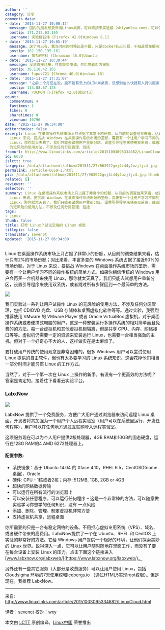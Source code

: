 ```yaml
---
author: ''
category: 分享
comments_data:
- date: '2015-11-27 10:00:12'
  message: 国内的朋友想要云端Linux桌面，可以直接来实验楼（shiyanlou.com），可以保存云端环境、支持SSH直连，相当于在云端有一台独享的Linux开发机
  postip: 171.213.63.165
  username: 实验楼石伟 [Firefox 42.0|Windows 8.1]
- date: '2015-11-27 10:05:19'
  message: 这个可以有，我当时用的时候还是不错，只是docker有点问题，不知道现在解决没有，帮你们支持下，我有个师兄还在实验楼做课程
  postip: 182.150.135.161
  username: 第7段材料 [Chromium 45.0|Ubuntu]
- date: '2015-11-27 10:30:44'
  message: 没法直接注册，只能提交申请，然后等着对方审批
  postip: 36.110.42.165
  username: lupus721 [Chrome 46.0|Windows 10]
- date: '2015-11-27 17:31:07'
  message: "之前二个月还在说，能不能有云上的LINUX桌面，没想到这么快就有人提供服务了～<br />\r\n再说一句：有没有云上的妹子呢？<br />\r\n哈哈哈....是不是要二个月之后看结果！"
  postip: 113.88.67.125
  username: POCMON [Firefox 42.0|Ubuntu]
count:
  commentnum: 4
  favtimes: 1
  likes: 0
  sharetimes: 0
  viewnum: 10796
date: '2015-11-27 06:34:00'
editorchoice: false
excerpt: Linux 在桌面操作系统市场上只占据了非常小的份额，从目前的调查结果来看，估计只有2%的市场份额；对比来看，丰富多变的 Windows 系统占据了接近90%的市场份额。对于
  Linux 来说，要挑战 Windows 在桌面操作系统市场的垄断，需要有一个让用户学习不同的操作系统的简单方式。如果你相信传统的 Windows 用户会再买一台机器来使用
  Linux，那你就太天真了。我们只能去试想用户重新分区，设置引导程序来使用双系统，或者跳过所有步骤回到一个最简单的方法。  我们实验过一系列让用户试操作 Linux
  的无风险的使用方法，不涉及任何分区管理，包括
fromurl: http://www.linuxlinks.com/article/20151003095334682/LinuxCloud.html
id: 6650
islctt: true
largepic: /data/attachment/album/201511/27/063922gvj4i44y4ozjljz4.jpg
permalink: /article-6650-1.html
pic: /data/attachment/album/201511/27/063922gvj4i44y4ozjljz4.jpg.thumb.jpg
related: []
reviewer: ''
selector: ''
summary: Linux 在桌面操作系统市场上只占据了非常小的份额，从目前的调查结果来看，估计只有2%的市场份额；对比来看，丰富多变的 Windows 系统占据了接近90%的市场份额。对于
  Linux 来说，要挑战 Windows 在桌面操作系统市场的垄断，需要有一个让用户学习不同的操作系统的简单方式。如果你相信传统的 Windows 用户会再买一台机器来使用
  Linux，那你就太天真了。我们只能去试想用户重新分区，设置引导程序来使用双系统，或者跳过所有步骤回到一个最简单的方法。  我们实验过一系列让用户试操作 Linux
  的无风险的使用方法，不涉及任何分区管理，包括
tags:
- Linux
thumb: false
title: 好奇 Linux？试试云端的 Linux 桌面
titlepic: false
translator: sevenot
updated: '2015-11-27 06:34:00'
---
```


Linux 在桌面操作系统市场上只占据了非常小的份额，从目前的调查结果来看，估计只有2%的市场份额；对比来看，丰富多变的 Windows 系统占据了接近90%的市场份额。对于 Linux 来说，要挑战 Windows 在桌面操作系统市场的垄断，需要有一个让用户学习不同的操作系统的简单方式。如果你相信传统的 Windows 用户会再买一台机器来使用 Linux，那你就太天真了。我们只能去试想用户重新分区，设置引导程序来使用双系统，或者跳过所有步骤回到一个最简单的方法。


![](/data/attachment/album/201511/27/063922gvj4i44y4ozjljz4.jpg)


我们实验过一系列让用户试操作 Linux 的无风险的使用方法，不涉及任何分区管理，包括 CD/DVD 光盘、USB 存储棒和桌面虚拟化软件等等。通过实验，我强烈推荐使用 VMware 的 VMware Player 或者 Oracle VirtualBox 虚拟机，对于桌面操作系统或者便携式电脑的用户，这是一种安装运行多操作系统的相对简单而且免费的的方法。每一台虚拟机和其他虚拟机相隔离，但是共享 CPU、内存、网络接口等等。虚拟机仍需要一定的资源来安装运行 Linux，也需要一台相当强劲的主机。但对于一个好奇心不大的人，这样做实在是太麻烦了。


要打破用户传统的使用观念是非常困难的。很多 Windows 用户可以尝试使用 Linux 提供的自由软件，但也有太多要学习的 Linux 系统知识。这会花掉他们相当一部分时间才能习惯 Linux 的工作方式。


当然了，对于一个第一次在 Linux 上操作的新手，有没有一个更高效的方法呢？答案是肯定的，接着往下看看云实验平台。


### LabxNow


![](/data/attachment/album/201511/27/063935drpz2wl6lmpnn5w5.jpg)


LabxNow 提供了一个免费服务，方便广大用户通过浏览器来访问远程 Linux 桌面。开发者将其加强为一个用户个人远程实验室（用户可以在系统里运行、开发任何程序），用户可以在任何地方通过互联网登入远程实验室。


这项服务现在可以为个人用户提供2核处理器，4GB RAM和10GB的固态硬盘，运行在128G RAM的4 AMD 6272处理器上。


#### 配置参数:


* 系统镜像：基于 Ubuntu 14.04 的 Xface 4.10，RHEL 6.5，CentOS(Gnome桌面)，Oracle
* 硬件: CPU - 1核或者2核；内存: 512MB, 1GB, 2GB or 4GB
* 超快的网络数据传输
* 可以运行在所有流行的浏览器上
* 可以安装任意程序，可以运行任何程序 – 这是一个非常棒的方法，可以随意做实验学习你想学的任何知识，没有 一点风险
* 添加、删除、管理、制定虚拟机非常方便
* 支持虚拟机共享，远程桌面


你所需要的只是一台有稳定网络的设备。不用担心虚拟专用系统（VPS）、域名、或者硬件带来的高费用。LabxNow提供了一个在 Ubuntu、RHEL 和 CentOS 上实验的非常好的方法。它给 Windows 用户提供一个极好的环境，让他们探索美妙的 Linux 世界。说得深入一点，它可以让用户随时随地在里面工作，而没有了要在每台设备上安装 Linux 的压力。点击下面这个链接进入 [www.labxnow.org/labxweb/](https://www.labxnow.org/labxweb/)。


另外还有一些其它服务（大部分是收费服务）可以让用户使用 Linux，包括 Cloudsigma 环境的7天使用权和Icebergs.io （通过HTML5实现root权限）。但是现在，我推荐 LabxNow。




---


来自: <http://www.linuxlinks.com/article/20151003095334682/LinuxCloud.html>


译者：[sevenot](https://github.com/sevenot) 校对：[wxy](https://github.com/wxy)


本文由 [LCTT](https://github.com/LCTT/TranslateProject) 原创编译，[Linux中国](https://linux.cn/) 荣誉推出